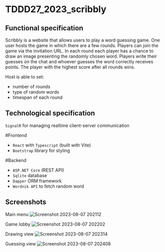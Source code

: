 # TDDD27_2023_scribbly

## Functional specification
Scribbly is a website that allows users to play a word guessing game. One user hosts the game in which there are a few rounds. Players can join the game via the invitation URL. In each round each player has a chance to draw an image presenting the randomly chosen word. Players write their guesses on the chat and whoever guesses the word correctly receives points. The player with the highest score after all rounds wins. 

Host is able to set:
+ number of rounds
+ type of random words
+ timespan of each round

## Technological specification

`SignalR` for managing realtime client-server communication

#Frontend
+ `React` with `Typescript` (built with Vite)
+ `Bootstrap` library for styling

#Backend
+ `ASP.NET Core` (REST API)
+ `Sqlite` database
+ `Dapper` ORM framework
+ `Wordnik API` to fetch random word

## Screenshots
Main menu
![Screenshot 2023-08-07 202112](https://github.com/hynas321/Scribbly/assets/76520333/30019fad-e550-41be-8a5e-465b9266b8b7)

Game lobby
![Screenshot 2023-08-07 202202](https://github.com/hynas321/Scribbly/assets/76520333/8a7c3812-2f22-4302-b294-2fc9aa5c8968)

Drawing view
![Screenshot 2023-08-07 202314](https://github.com/hynas321/Scribbly/assets/76520333/45956045-dea3-4652-b94a-6376702f628c)

Guessing view
![Screenshot 2023-08-07 202408](https://github.com/hynas321/Scribbly/assets/76520333/f905b489-65af-4b24-95ea-4b78ce1965c0)




